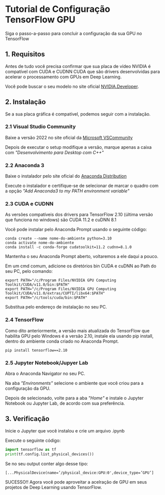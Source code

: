 # Tutorial de Configuração TensorFlow GPU
Siga o passo-a-passo para concluir a configuração da sua GPU no TensorFlow

## 1. Requisitos
Antes de tudo você precisa confirmar que sua placa de vídeo NVIDIA é compatível com CUDA e CUDNN CUDA que são drivers desenvolvidas para acelerar o processamento com GPUs em Deep Learning.

Você pode buscar o seu modelo no site oficial [NVIDIA.Developer](https://developer.nvidia.com/cuda-gpus).

## 2. Instalação
Se a sua placa gráfica é compatível, podemos seguir com a instalação.

### 2.1 Visual Studio Community
Baixe a versão 2022 no site oficial da [Microsoft VSCommunity](https://visualstudio.microsoft.com/pt-br/vs/community/)

Depois de executar o setup modifique a versão, marque apenas a caixa com *"Desenvolvimento para Desktop com C++"*

### 2.2 Anaconda 3
Baixe o instalador pelo site oficial do [Anaconda Distribution](https://www.anaconda.com/download)

Execute o instalador e certifique-se de selecionar de marcar o quadro com a opção *"Add Anaconda3 to my PATH environment variable"*

### 2.3 CUDA e CUDNN
As versões compatíveis dos drivers para TensorFlow 2.10 (última versão que funciona no windows) são CUDA 11.2 e cuDNN 8.1

Você pode instalar pelo Anaconda Prompt usando o seguinte código:
```plaintext
conda create --name nome-do-ambiente python=3.10
conda activate nome-do-ambiente
conda install -c conda-forge cudatoolkit=11.2 cudnn=8.1.0
```

Mantenha o seu Anaconda Prompt aberto, voltaremos a ele daqui a pouco.

Em um cmd comum, adicione os diretórios bin CUDA e cuDNN ao Path do seu PC, pelo comando:
```plaintext
export PATH="/c/Program Files/NVIDIA GPU Computing Toolkit/CUDA/v11.0/bin:$PATH"
export PATH="/c/Program Files/NVIDIA GPU Computing Toolkit/CUDA/v11.0/extras/CUPTI/libx64:$PATH"
export PATH="/c/tools/cuda/bin:$PATH"
```
Substitua pelo endereço de instalação no seu PC.

### 2.4 TensorFlow
Como dito anteriormente, a versão mais atualizada do TensorFlow que habilita GPU pelo Windows é a versão 2.10, instale ela usando pip install, dentro do ambiente conda criado no Anaconda Prompt.
```plaintext
pip install tensorflow==2.10
```

### 2.5 Jupyter Notebook/Jupyer Lab
Abra o Anaconda Navigator no seu PC.

Na aba *"Environments"* selecione o ambiente que você criou para a configuração da GPU.

Depois de selecionado, volte para a aba *"Home"* e instale o Jupyter Notebook ou Jupyter Lab, de acordo com sua preferência.


## 3. Verificação
Inicie o Jupyter que você instalou e crie um arquivo .ipynb

Execute o seguinte código:
```python
import tensorflow as tf
print(tf.config.list_physical_devices())
```
Se no seu output conter algo desse tipo:
```plaintext
[...PhysicalDevice(name=’/physical_device:GPU:0',device_type=’GPU’]
```

SUCESSO!! Agora você pode aproveitar a acelração de GPU em seus projetos de Deep Learning usando TensorFlow.



